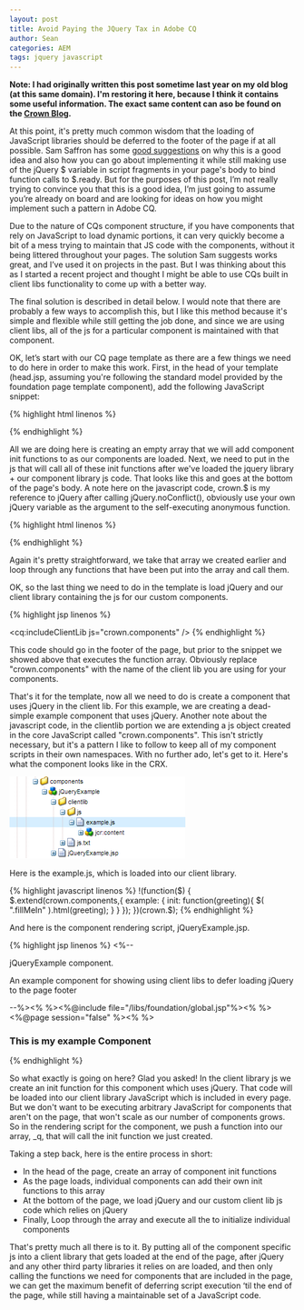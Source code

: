 ```yaml
---
layout: post
title: Avoid Paying the JQuery Tax in Adobe CQ
author: Sean
categories: AEM
tags: jquery javascript
---
```


<p class="text-muted"><strong>Note: I had originally written this post sometime last year on my old blog (at this same domain).  I'm restoring it here, because I think it contains some useful information.  The exact same content can aso be found on the <a href="http://www.crownpartners.com/blog/avoid-paying-jquery-tax-adobe-cq">Crown Blog</a>.</strong></p>

At this point, it's pretty much common wisdom that the loading of JavaScript libraries should be deferred to the footer of the page if at all possible.  Sam Saffron has some [good suggestions][1] on why this is a good idea and also how you can go about implementing it while still making use of the jQuery $ variable in script fragments in your page's body to bind function calls to $.ready.  But for the purposes of this post, I’m not really trying to convince you that this is a good idea, I’m just going to assume you’re already on board and are looking for ideas on how you might implement such a pattern in Adobe CQ.

Due to the nature of CQs component structure, if you have components that rely on JavaScript to load dynamic portions, it can very quickly become a bit of a mess trying to maintain that JS code with the components, without it being littered throughout your pages.  The solution Sam suggests works great, and I’ve used it on projects in the past.  But I was thinking about this as I started a recent project and thought I might be able to use CQs built in client libs functionality to come up with a better way.

The final solution is described in detail below.  I would note that there are probably a few ways to accomplish this, but I like this method because it's simple and flexible while still getting the job done, and since we are using client libs, all of the js for a particular component is maintained with that component.
<!--more-->

OK, let’s start with our CQ page template as there are a few things we need to do here in order to make this work.  First, in the head of your template (head.jsp, assuming you're following the standard model provided by the foundation page template component), add the following JavaScript snippet:

{% highlight html linenos %}
<script type="text/javascript">
  //an array of functions to init components, which we will execute after we load jquery at the end of the page
  window._q=[];
</script>
{% endhighlight %}

All we are doing here is creating an empty array that we will add component init functions to as our components are loaded.  Next, we need to put in the js that will call all of these init functions after we've loaded the jquery library + our component library js code.  That looks like this and goes at the bottom of the page's body.  A note here on the javascript code, crown.$ is my reference to jQuery after calling jQuery.noConflict(), obviously use your own jQuery variable as the argument to the self-executing anonymous function.

{% highlight html linenos %}
<script type="text/javascript">
  !(function($) {
    $.each(window._q,function(index,f){
      f();
    });
  })(crown.$);
</script>
{% endhighlight %}

Again it's pretty straightforward, we take that array we created earlier and loop through any functions that have been put into the array and call them.

OK, so the last thing we need to do in the template is load jQuery and our client library containing the js for our custom components.

{% highlight jsp linenos %}
<script src="//ajax.googleapis.com/ajax/libs/jquery/1.8.3/jquery.min.js"></script>
<cq:includeClientLib js="crown.components" />
{% endhighlight %}

This code should go in the footer of the page, but prior to the snippet we showed above that executes the function array. Obviously replace "crown.components" with the name of the client lib you are using for your components.

That's it for the template, now all we need to do is create a component that uses jQuery in the client lib. For this example, we are creating a dead-simple example component that uses jQuery. Another note about the javascript code, in the clientlib portion we are extending a js object created in the core JavaScript called "crown.components". This isn't strictly necessary, but it's a pattern I like to follow to keep all of my component scripts in their own namespaces. With no further ado, let's get to it. Here's what the component looks like in the CRX.

![CRXDE Screen-shot of the example component.](/static/img/crxde-js.png)

Here is the example.js, which is loaded into our client library.

{% highlight javascript linenos %}
!(function($) {
  $.extend(crown.components,{
    example: {
      init: function(greeting){
        $( ".fillMeIn" ).html(greeting);
      }
    }
  });
})(crown.$);
{% endhighlight %}

And here is the component rendering script, jQueryExample.jsp.

{% highlight jsp linenos %}
<%--
 
jQueryExample component.
 
An example component for showing using client libs to defer loading jQuery to the page footer
 
--%><%
%><%@include file="/libs/foundation/global.jsp"%><%
%><%@page session="false" %><%
%>
<h3>This is my example Component</h3>
<span class="fillMeIn"></span>
 
<script type="text/javascript">
  window._q.push(function(){
    crown.components.example.init("helloWorld");
  });
</script>
{% endhighlight %}

So what exactly is going on here? Glad you asked! In the client library js we create an init function for this component which uses jQuery. That code will be loaded into our client library JavaScript which is included in every page. But we don't want to be executing arbitrary JavaScript for components that aren't on the page, that won't scale as our number of components grows. So in the rendering script for the component, we push a function into our array, \_q, that will call the init function we just created.

Taking a step back, here is the entire process in short:

- In the head of the page, create an array of component init functions
- As the page loads, individual components can add their own init functions to this array
- At the bottom of the page, we load jQuery and our custom client lib js code which relies on jQuery
- Finally, Loop through the array and execute all the to initialize individual components

That's pretty much all there is to it.  By putting all of the component specific js into a client library that gets loaded at the end of the page, after jQuery and any other third party libraries it relies on are loaded, and then only calling the functions we need for components that are included in the page, we can get the maximum benefit of deferring script execution ‘til the end of the page, while still having a maintainable set of a JavaScript code.

[1]: http://samsaffron.com/archive/2012/02/17/stop-paying-your-jquery-tax